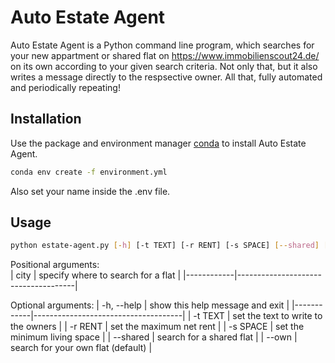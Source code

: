 # Auto Estate Agent

Auto Estate Agent is a Python command line program, which searches
for your new appartment or shared flat on https://www.immobilienscout24.de/
on its own according to your given search criteria.
Not only that, but it also writes a message directly to the respsective owner.
All that, fully automated and periodically repeating!

## Installation

Use the package and environment manager [conda](https://docs.conda.io/en/latest/) to install Auto Estate Agent.

```bash
conda env create -f environment.yml
```

Also set your name inside the .env file.

## Usage

```bash
python estate-agent.py [-h] [-t TEXT] [-r RENT] [-s SPACE] [--shared] [--own] city
```

Positional arguments:  
| city | specify where to search for a flat |
|------------|-------------------------------------|

Optional arguments:
| -h, --help | show this help message and exit |
|------------|-------------------------------------|
| -t TEXT | set the text to write to the owners |
| -r RENT | set the maximum net rent |
| -s SPACE | set the minimum living space |
| --shared | search for a shared flat |
| --own | search for your own flat (default) |
